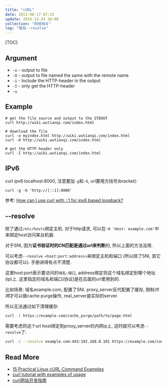 ```yaml
---
title: "cURL"
date: 2013-08-17 07:32
update: 2016-12-24 16:00
collection: "网络相关"
log: "增加--resolve"
---
```


[TOC]

## Argument ##

* `-o` - output to file
* `-O` - output to file named the same with the remote name
* `-i` - Include the HTTP-header in the output
* `-I` - only get the HTTP-header
* `-u`

## Example ##

	# get the file source and output to the STDOUT
	curl http://wiki.wutianqi.com/index.html

	# download the file
	curl -o myindex.html http://wiki.wutianqi.com/index.html
	curl -O http://wiki.wutianqi.com/index.html

	# get the HTTP-header only
	curl -I http://wiki.wutianqi.com/index.html


## IPv6 ##

curl ipv6 localhost:8000, 注意要加`-g`和`-6`, url要用方括号(bracket):

    curl -g -6 'http://[::1]:8000'

参考: [How can I use curl with ::1 for ipv6 based loopback?](http://superuser.com/a/885757/251495)


## --resolve

除了通过`/etc/hosts`绑定主机. 对于http请求, 可以在`-H 'Host: example.com'`中来绑定host访问某台机器.

对于SNI, 因为**证书验证时的CN匹配是通过url来判断**的, 所以上面的方法没用.

可以考虑`--resolve <host:port:address>`来绑定主机和端口 (所以除了SNI, 其它协议都可以). 手册讲得有点不清楚.

这里host:port表示要访问的`域名:端口`, address绑定将这个域名绑定到哪个地址(ip)上. 这里指定的域名和端口(协议)是在后面的url里用到的.

比如场景: 域名example.com, 配置了SNI. proxy_server反代配置了缓存, 限制*内网*才可以做cache purge操作, real_server是实际的server.

所以无法通过如下清理缓存:

```bash
curl -I https://example.com/cache_purge/path/to/page.html
```

需要考虑将这个url host绑定到proxy_server的内网ip上, 这时就可以考虑`--resolve`了:

```bash
curl -I --resolve example.com:443:192.168.0.101 https://example.com/cache_purge/path/to/page.html
```


## Read More ##

* [15 Practical Linux cURL Command Examples](http://www.thegeekstuff.com/2012/04/curl-examples/)
* [curl tutorial with examples of usage](http://www.yilmazhuseyin.com/blog/dev/curl-tutorial-examples-usage)
* [curl网站开发指南](http://www.ruanyifeng.com/blog/2011/09/curl.html)

